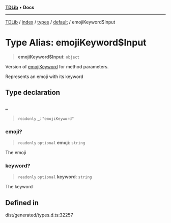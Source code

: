 [**TDLib**](../../../../../../README.md) • **Docs**

***

[TDLib](../../../../../../modules.md) / [index](../../../../../README.md) / [types](../../../README.md) / [default](../README.md) / emojiKeyword$Input

# Type Alias: emojiKeyword$Input

> **emojiKeyword$Input**: `object`

Version of [emojiKeyword](emojiKeyword.md) for method parameters.

Represents an emoji with its keyword

## Type declaration

### \_

> `readonly` **\_**: `"emojiKeyword"`

### emoji?

> `readonly` `optional` **emoji**: `string`

The emoji

### keyword?

> `readonly` `optional` **keyword**: `string`

The keyword

## Defined in

dist/generated/types.d.ts:32257
